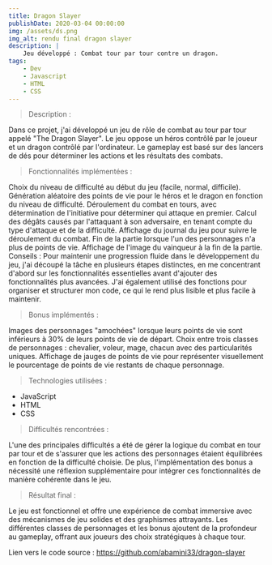 ```yaml
---
title: Dragon Slayer
publishDate: 2020-03-04 00:00:00
img: /assets/ds.png
img_alt: rendu final dragon slayer
description: |
    Jeu développé : Combat tour par tour contre un dragon.
tags:
    - Dev
    - Javascript
    - HTML
    - CSS
---
```


> Description :

Dans ce projet, j'ai développé un jeu de rôle de combat au tour par tour appelé "The Dragon Slayer". Le jeu oppose un héros contrôlé par le joueur et un dragon contrôlé par l'ordinateur. Le gameplay est basé sur des lancers de dés pour déterminer les actions et les résultats des combats.

> Fonctionnalités implémentées :

Choix du niveau de difficulté au début du jeu (facile, normal, difficile).
Génération aléatoire des points de vie pour le héros et le dragon en fonction du niveau de difficulté.
Déroulement du combat en tours, avec détermination de l'initiative pour déterminer qui attaque en premier.
Calcul des dégâts causés par l'attaquant à son adversaire, en tenant compte du type d'attaque et de la difficulté.
Affichage du journal du jeu pour suivre le déroulement du combat.
Fin de la partie lorsque l'un des personnages n'a plus de points de vie.
Affichage de l'image du vainqueur à la fin de la partie.
Conseils :
Pour maintenir une progression fluide dans le développement du jeu, j'ai découpé la tâche en plusieurs étapes distinctes, en me concentrant d'abord sur les fonctionnalités essentielles avant d'ajouter des fonctionnalités plus avancées. J'ai également utilisé des fonctions pour organiser et structurer mon code, ce qui le rend plus lisible et plus facile à maintenir.

> Bonus implémentés :

Images des personnages "amochées" lorsque leurs points de vie sont inférieurs à 30% de leurs points de vie de départ.
Choix entre trois classes de personnages : chevalier, voleur, mage, chacun avec des particularités uniques.
Affichage de jauges de points de vie pour représenter visuellement le pourcentage de points de vie restants de chaque personnage.

> Technologies utilisées :

-   JavaScript
-   HTML
-   CSS

> Difficultés rencontrées :

L'une des principales difficultés a été de gérer la logique du combat en tour par tour et de s'assurer que les actions des personnages étaient équilibrées en fonction de la difficulté choisie. De plus, l'implémentation des bonus a nécessité une réflexion supplémentaire pour intégrer ces fonctionnalités de manière cohérente dans le jeu.

> Résultat final :

Le jeu est fonctionnel et offre une expérience de combat immersive avec des mécanismes de jeu solides et des graphismes attrayants. Les différentes classes de personnages et les bonus ajoutent de la profondeur au gameplay, offrant aux joueurs des choix stratégiques à chaque tour.

Lien vers le code source : https://github.com/abamini33/dragon-slayer

